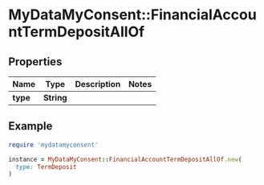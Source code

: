 # MyDataMyConsent::FinancialAccountTermDepositAllOf

## Properties

| Name | Type | Description | Notes |
| ---- | ---- | ----------- | ----- |
| **type** | **String** |  |  |

## Example

```ruby
require 'mydatamyconsent'

instance = MyDataMyConsent::FinancialAccountTermDepositAllOf.new(
  type: TermDeposit
)
```

